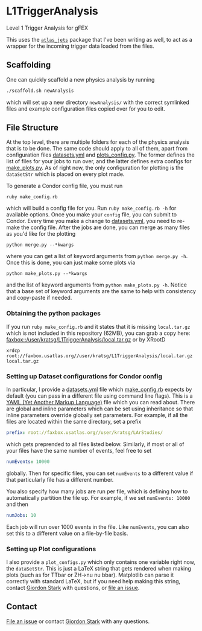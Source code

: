 L1TriggerAnalysis
=================

Level 1 Trigger Analysis for gFEX


This uses the [`atlas_jets`](https://github.com/kratsg/atlas_jets) package that I've been writing as well, to act as a wrapper for the incoming trigger data loaded from the files.

## Scaffolding
One can quickly scaffold a new physics analysis by running
```bash
./scaffold.sh newAnalysis
```
which will set up a new directory `newAnalysis/` with the correct symlinked files and example configuration files copied over for you to edit.

## File Structure
At the top level, there are multiple folders for each of the physics analysis that is to be done. The same code should apply to all of them, apart from configuration files [datasets.yml](base/datasets.yml) and [plots_config.py](base/plots_config.py). The former defines the list of files for your jobs to run over, and the latter defines extra configs for [make_plots.py](base/make_plots.py). As of right now, the only configuration for plotting is the `dataSetStr` which is placed on every plot made.

To generate a Condor config file, you must run
```
ruby make_config.rb
```
which will build a config file for you. Run `ruby make_config.rb -h` for available options. Once you make your `config` file, you can submit to Condor. Every time you make a change to [datasets.yml](base/datasets.yml), you need to re-make the config file. After the jobs are done, you can merge as many files as you'd like for the plotting
```
python merge.py --*kwargs
```
where you can get a list of keyword arguments from `python merge.py -h`. Once this is done, you can just make some plots via
```
python make_plots.py --*kwargs
```
and the list of keyword arguments from `python make_plots.py -h`. Notice that a base set of keyword arguments are the same to help with consistency and copy-paste if needed.

### Obtaining the python packages
If you run `ruby make_config.rb` and it states that it is missing `local.tar.gz` which is not included in this repository (62MB), you can grab a copy here: [faxbox::/user/kratsg/L1TriggerAnalysis/local.tar.gz](http://faxbox.usatlas.org/user/kratsg/L1TriggerAnalysis/local.tar.gz) or by XRootD
```
xrdcp root://faxbox.usatlas.org//user/kratsg/L1TriggerAnalysis/local.tar.gz local.tar.gz
```

### Setting up Dataset configurations for Condor config
In particular, I provide a [datasets.yml](base/datasets.yml) file which [make_config.rb](base/make_config.rb) expects by default (you can pass in a different file using command line flags). This is a [YAML (Yet Another Markup Language)](http://www.yaml.org/YAML_for_ruby.html) file which you can read about. There are global and inline parameters which can be set using inheritance so that inline parameters override globally set parameters. For example, if all the files are located within the same directory, set a prefix
```yaml
prefix: root://faxbox.usatlas.org//user/kratsg/LArStudies/
```
which gets preprended to all files listed below. Similarly, if most or all of your files have the same number of events, feel free to set
```yaml
numEvents: 10000
```
globally. Then for specific files, you can set `numEvents` to a different value if that particularly file has a different number.

You also specify how many jobs are run per file, which is defining how to automatically partition the file up. For example, if we set `numEvents: 10000` and then
```yaml
numJobs: 10
```
Each job will run over 1000 events in the file. Like `numEvents`, you can also set this to a different value on a file-by-file basis.

### Setting up Plot configurations
I also provide a `plot_configs.py` which only contains one variable right now, the `dataSetStr`. This is just a LaTeX string that gets rendered when making plots (such as for TTbar or ZH->nu nu bbar). Matplotlib can parse it correctly with standard LaTeX, but if you need help making this string, contact [Giordon Stark](https://github.com/kratsg) with questions, or [file an issue](https://github.com/kratsg/L1TriggerAnalysis/issues/new).

## Contact
[File an issue](https://github.com/kratsg/L1TriggerAnalysis/issues/new) or contact [Giordon Stark](https://github.com/kratsg) with any questions.
